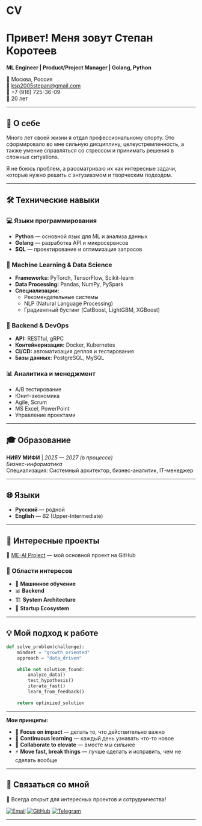 # CV
# Привет! Меня зовут Степан Коротеев

**ML Engineer | Product/Project Manager | Golang, Python**

📍 Москва, Россия  
📧 ksp2005stepan@gmail.com  
📱 +7 (916) 725-36-09  
🎂 20 лет  

---

## 🎯 О себе

Много лет своей жизни я отдал профессиональному спорту. Это сформировало во мне сильную дисциплину, целеустремленность, а также умение справляться со стрессом и принимать решения в сложных ситуations.

Я не боюсь проблем, а рассматриваю их как интересные задачи, которые нужно решить с энтузиазмом и творческим подходом.

---

## 🛠️ Технические навыки

### 💻 Языки программирования
- **Python** — основной язык для ML и анализа данных
- **Golang** — разработка API и микросервисов
- **SQL** — проектирование и оптимизация запросов

### 🤖 Machine Learning & Data Science
- **Frameworks:** PyTorch, TensorFlow, Scikit-learn
- **Data Processing:** Pandas, NumPy, PySpark
- **Специализации:** 
  - Рекомендательные системы
  - NLP (Natural Language Processing)
  - Градиентный бустинг (CatBoost, LightGBM, XGBoost)

### 🔧 Backend & DevOps
- **API:** RESTful, gRPC
- **Контейнеризация:** Docker, Kubernetes
- **CI/CD:** автоматизация деплоя и тестирования
- **Базы данных:** PostgreSQL, MySQL

### 📊 Аналитика и менеджмент
- A/B тестирование
- Юнит-экономика
- Agile, Scrum
- MS Excel, PowerPoint
- Управление проектами

---

## 🎓 Образование

**НИЯУ МИФИ** | *2025 — 2027 (в процессе)*  
*Бизнес-информатика*  
Специализация: Системный архитектор, бизнес-аналитик, IT-менеджер

---

## 🌐 Языки

- **Русский** — родной
- **English** — B2 (Upper-Intermediate)

---

## 🚀 Интересные проекты

🔗 [ME-AI Project](https://github.com/StepanK17/ME-AI/tree/main) — мой основной проект на GitHub

### 🎯 Области интересов
- 🤖 **Машинное обучение** 
- 📊 **Backend** 
- 🏗️ **System Architecture** 
- 🚀 **Startup Ecosystem** 

---

## 💡 Мой подход к работе

```python
def solve_problem(challenge):
    mindset = "growth_oriented"
    approach = "data_driven"
    
    while not solution_found:
        analyze_data()
        test_hypothesis()
        iterate_fast()
        learn_from_feedback()
    
    return optimized_solution
```

---

**Мои принципы:**
- 🎯 **Focus on impact** — делать то, что действительно важно
- 🔄 **Continuous learning** — каждый день узнавать что-то новое  
- 🤝 **Collaborate to elevate** — вместе мы сильнее
- ⚡ **Move fast, break things** — лучше сделать и исправить, чем не сделать вообще

---

## 🤝 Связаться со мной

💬 Всегда открыт для интересных проектов и сотрудничества!  

[![Email](https://img.shields.io/badge/-Email-red?style=flat-square&logo=gmail&logoColor=white)](mailto:ksp2005stepan@gmail.com)
[![GitHub](https://img.shields.io/badge/-GitHub-black?style=flat-square&logo=github)](https://github.com/StepanK17)
[![Telegram](https://img.shields.io/badge/-Telegram-blue?style=flat-square&logo=telegram)](https://t.me/Stepankoroteev)

---

<div align="center">


</div>
